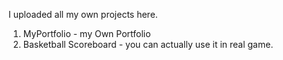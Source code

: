 I uploaded all my own projects here. 

1. MyPortfolio - my Own Portfolio
2. Basketball Scoreboard - you can actually use it in real game.
